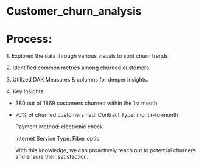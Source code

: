# Customer_churn_analysis

# Process:
1️. Explored the data through various visuals to spot churn trends.

2️. Identified common metrics among churned customers.

3️. Utilized DAX Measures & columns for deeper insights.

4️. Key Insights:

* 380 out of 1869 customers churned within the 1st month.
* 70% of churned customers had:
   Contract Type: month-to-month
  
   Payment Method: electronic check
  
   Internet Service Type: Fiber optic
  
   With this knowledge, we can proactively reach out to potential churners and ensure their satisfaction.
